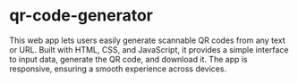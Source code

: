 # qr-code-generator
This web app lets users easily generate scannable QR codes from any text or URL. Built with HTML, CSS, and JavaScript, it provides a simple interface to input data, generate the QR code, and download it. The app is responsive, ensuring a smooth experience across devices.
